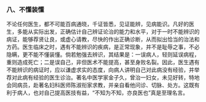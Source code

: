 ### 八、不懂装懂

不论任何医生，都不可能百病通晓，千证皆悉，见证能辨，见病能识。凡好的医生，多能从实际出发，正确估计自己辨证论治的能力和水平，对于一时不能辨识的病证，能够荐贤让良，或虚心请教，尽快的作出正确诊断，从而拟出恰当的治法和方药。医生临床之时，遇有不能辨识的疾病，是正常现象，并不是耻辱之事，不必隐瞒，更不能不懂装懂。倘若勉强去辨识，其结果是：一误病人，轻则延误病程，重则造成死亡；二是误自己，非但医术不能提高，甚至身败名裂。因此，医生遇有不能辨识的病证时，应以谦虚求实的态度，向病人讲明自己对此病没有经验，并举荐对此病有经验的医生诊治。著名中医学家金子久，曾治一妇女，未见好转，特地会同病员，赴著名妇科医师陈淑衔家求教，并亲自看他问诊、切脉、处方。这既有利于病人，也对自己提高医技有益，“不知为不知，亦良医也”真是至理名言。
